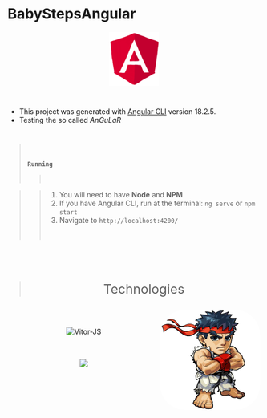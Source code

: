 # **BabyStepsAngular**
<div align="center">
<img alt="prints" width="20%" src="public\angular.gif" alt="arkade intro">
</div>

#

- This project was generated with [Angular CLI](https://github.com/angular/angular-cli) version 18.2.5.
- Testing the so called *AnGuLaR*

#
> <br />
>
> **`Running`**
>><br />

>> 1. You will need to have **Node** and **NPM**
>> 2. If you have Angular CLI, run at the terminal: `ng serve` or `npm start`
>> 3. Navigate to `http://localhost:4200/`
>><br />
>#

<br />

> <p align=center style="font-size: 1.6rem">Technologies</p>
<img align="right" alt="Ryu-pic" height="200" style="border-radius:50px;" src="public\ryu.png" alt="ryu">
 <br><br>
  
<div align="center" style="display: inline_block;">
  <img align="center" alt="Vitor-JS" height="90" width="120" src="https://cdn.jsdelivr.net/gh/devicons/devicon@latest/icons/angular/angular-original.svg">
</div>

##

<br />  
<div align="center"> 
   <a href="https://www.linkedin.com/in/vitor-mendesco/" target="_blank"><img src="https://img.shields.io/badge/-LinkedIn-%230077B5?style=for-the-badge&logo=linkedin&logoColor=white" target="_blank"></a>
</div>